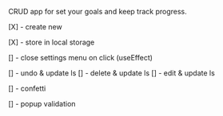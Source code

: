CRUD app for set your goals and keep track progress.

[X] - create new

[X] - store in local storage

[] - close settings menu on click (useEffect)

[] - undo & update ls
[] - delete & update ls
[] - edit & update ls

[] - confetti

[] - popup validation